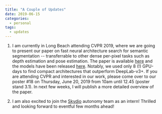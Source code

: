 ```yaml
---
title: "A Couple of Updates"
date: 2019-06-15
categories:
  - personal
tags:
  - updates
---
```



1. I am currently in Long Beach attending CVPR 2019, where we are going to present our paper on fast neural architecture search for semantic segmentation -- transferrable to other dense per-pixel tasks such as depth estimation and pose estimation. The paper is available [here](https://arxiv.org/abs/1810.10804) and the models have been released [here](https://github.com/DrSleep/nas-segm-pytorch). Notably, we used only 8 (!) GPU-days to find compact architectures that outperform DeepLab-v3+. 
If you are attending CVPR and interested in our work, please come over to our poster #18 on Thursday, June 20, 2019 from 10am until 12.45 (poster stand 3.1). In next few weeks, I will publish a more detailed overview of the paper.

2. I am also excited to join the [Skydio](https://www.skydio.com/) autonomy team as an intern! Thrilled and looking forward to eventful few months ahead!